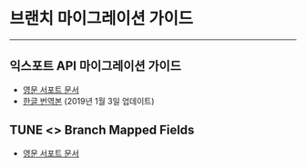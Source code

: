 # 브랜치 마이그레이션 가이드
---

## 익스포트 API 마이그레이션 가이드
* [영문 서포트 문서](https://support.branch.io/support/solutions/articles/6000216764-export-api-migration-guide)
* [한글 번역본](export-api-migration-guide-ko.md) (2019년 1월 3일 업데이트)

## TUNE <> Branch Mapped Fields
* [영문 서포트 문서](https://support.branch.io/support/solutions/articles/6000216765-tune-branch-mapped-fields)
